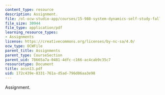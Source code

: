```yaml
---
content_type: resource
description: Assignment.
file: /ol-ocw-studio-app/courses/15-988-system-dynamics-self-study-fall-1998-spring-1999/172c439e8331761ad5ad796d06aa3e98_assn13.pdf
file_size: 30944
file_type: application/pdf
learning_resource_types:
- Assignments
license: https://creativecommons.org/licenses/by-nc-sa/4.0/
ocw_type: OCWFile
parent_title: Assignments
parent_type: CourseSection
parent_uid: 78665a7a-0481-4dfc-c166-ac4cab9c35c7
resourcetype: Document
title: assn13.pdf
uid: 172c439e-8331-761a-d5ad-796d06aa3e98
---
```

Assignment.